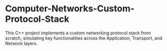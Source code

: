 # Computer-Networks-Custom-Protocol-Stack
This C++ project implements a custom networking protocol stack from scratch, simulating key functionalities across the Application, Transport, and Network layers.
